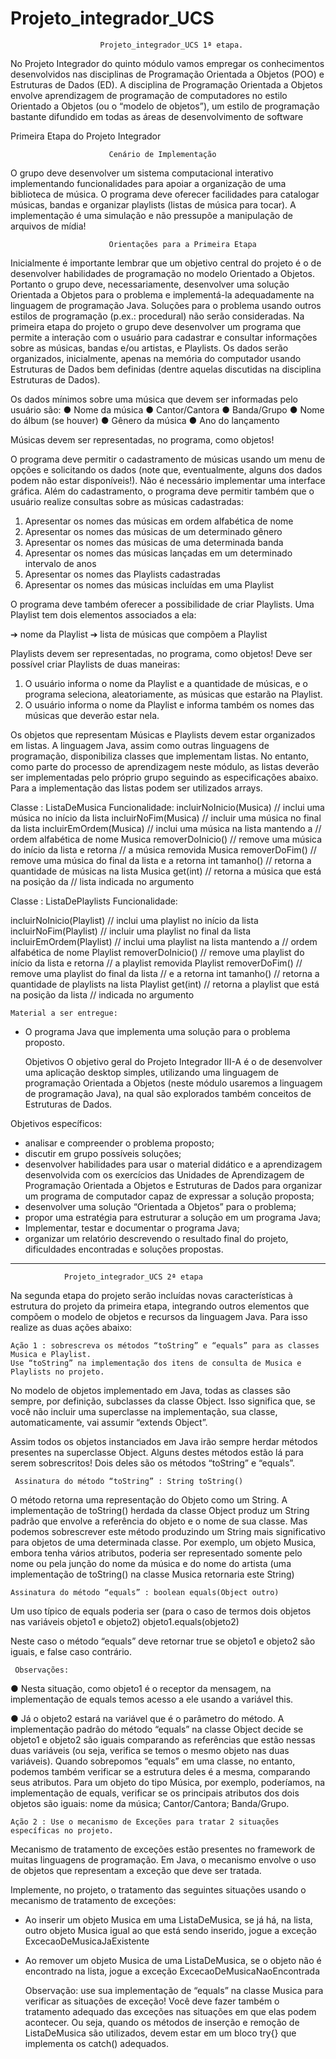 # Projeto_integrador_UCS

                        Projeto_integrador_UCS 1ª etapa.

No Projeto Integrador do quinto módulo vamos empregar os conhecimentos
desenvolvidos nas disciplinas de Programação Orientada a Objetos (POO) e Estruturas de
Dados (ED). A disciplina de Programação Orientada a Objetos envolve aprendizagem de
programação de computadores no estilo Orientado a Objetos (ou o “modelo de objetos”), um
estilo de programação bastante difundido em todas as áreas de desenvolvimento de software

Primeira Etapa do Projeto Integrador

                          Cenário de Implementação

O grupo deve desenvolver um sistema computacional interativo implementando
funcionalidades para apoiar a organização de uma biblioteca de música. O programa deve
oferecer facilidades para catalogar músicas, bandas e organizar playlists (listas de música para
tocar).
A implementação é uma simulação e não pressupõe a manipulação de arquivos de
mídia!

                          Orientações para a Primeira Etapa

Inicialmente é importante lembrar que um objetivo central do projeto é o de
desenvolver habilidades de programação no modelo Orientado a Objetos. Portanto o grupo
deve, necessariamente, desenvolver uma solução Orientada a Objetos para o problema e
implementá-la adequadamente na linguagem de programação Java. Soluções para o problema
usando outros estilos de programação (p.ex.: procedural) não serão consideradas.
Na primeira etapa do projeto o grupo deve desenvolver um programa que permite a
interação com o usuário para cadastrar e consultar informações sobre as músicas, bandas e/ou
artistas, e Playlists. Os dados serão organizados, inicialmente, apenas na memória do
computador usando Estruturas de Dados bem definidas (dentre aquelas discutidas na
disciplina Estruturas de Dados).

Os dados mínimos sobre uma música que devem ser informadas pelo usuário são:
● Nome da música
● Cantor/Cantora
● Banda/Grupo
● Nome do álbum (se houver)
● Gênero da música
● Ano do lançamento

Músicas devem ser representadas, no programa, como objetos!

O programa deve permitir o cadastramento de músicas usando um menu de opções e
solicitando os dados (note que, eventualmente, alguns dos dados podem não estar
disponíveis!). Não é necessário implementar uma interface gráfica.
Além do cadastramento, o programa deve permitir também que o usuário realize
consultas sobre as músicas cadastradas:

1. Apresentar os nomes das músicas em ordem alfabética de nome
2. Apresentar os nomes das músicas de um determinado gênero
3. Apresentar os nomes das músicas de uma determinada banda
4. Apresentar os nomes das músicas lançadas em um determinado intervalo de
anos
5. Apresentar os nomes das Playlists cadastradas
6. Apresentar os nomes das músicas incluídas em uma Playlist

O programa deve também oferecer a possibilidade de criar Playlists. Uma Playlist tem
dois elementos associados a ela: 

➔ nome da Playlist
➔ lista de músicas que compõem a Playlist

Playlists devem ser representadas, no programa, como objetos!
Deve ser possível criar Playlists de duas maneiras:

1. O usuário informa o nome da Playlist e a quantidade de músicas, e o programa
seleciona, aleatoriamente, as músicas que estarão na Playlist.
2. O usuário informa o nome da Playlist e informa também os nomes das músicas
que deverão estar nela.

Os objetos que representam Músicas e Playlists devem estar organizados em listas. A
linguagem Java, assim como outras linguagens de programação, disponibiliza classes que
implementam listas. No entanto, como parte do processo de aprendizagem neste módulo, as
listas deverão ser implementadas pelo próprio grupo seguindo as especificações abaixo.
Para a implementação das listas podem ser utilizados arrays.

Classe : ListaDeMusica
Funcionalidade:
  incluirNoInicio(Musica) // inclui uma música no início da lista
  incluirNoFim(Musica) // incluir uma música no final da lista
  incluirEmOrdem(Musica) // inclui uma música na lista mantendo a
      // ordem alfabética de nome
  Musica removerDoInicio() // remove uma música do início da lista e retorna
      // a música removida
  Musica removerDoFim() // remove uma música do final da lista e a retorna
  int tamanho() // retorna a quantidade de músicas na lista
  Musica get(int) // retorna a música que está na posição da
      // lista indicada no argumento
      
Classe : ListaDePlaylists
Funcionalidade:

  incluirNoInicio(Playlist) // inclui uma playlist no início da lista
  incluirNoFim(Playlist) // incluir uma playlist no final da lista
  incluirEmOrdem(Playlist) // inclui uma playlist na lista mantendo a
    // ordem alfabética de nome
  Playlist removerDoInicio() // remove uma playlist do início da lista e retorna
    // a playlist removida
  Playlist removerDoFim() // remove uma playlist do final da lista
    // e a retorna
  int tamanho() // retorna a quantidade de playlists na lista
  Playlist get(int) // retorna a playlist que está na posição da lista
    // indicada no argumento
    
    Material a ser entregue:
- O programa Java que implementa uma solução para o problema proposto.

    Objetivos
O objetivo geral do Projeto Integrador III-A é o de desenvolver uma aplicação desktop
simples, utilizando uma linguagem de programação Orientada a Objetos (neste módulo
usaremos a linguagem de programação Java), na qual são explorados também conceitos de
Estruturas de Dados.

Objetivos específicos:

- analisar e compreender o problema proposto;
- discutir em grupo possíveis soluções;
- desenvolver habilidades para usar o material didático e a aprendizagem
desenvolvida com os exercícios das Unidades de Aprendizagem de
Programação Orientada a Objetos e Estruturas de Dados para organizar um
programa de computador capaz de expressar a solução proposta;
- desenvolver uma solução “Orientada a Objetos” para o problema;
- propor uma estratégia para estruturar a solução em um programa Java;
- Implementar, testar e documentar o programa Java;
- organizar um relatório descrevendo o resultado final do projeto, dificuldades
encontradas e soluções propostas.
----------------------------------------------------------------------------------------------

                Projeto_integrador_UCS 2ª etapa
  Na segunda etapa do projeto serão incluídas novas características à estrutura do projeto
da primeira etapa, integrando outros elementos que compõem o modelo de objetos e recursos
da linguagem Java. Para isso realize as duas ações abaixo:

    Ação 1 : sobrescreva os métodos “toString” e “equals” para as classes Musica e Playlist.
    Use “toString” na implementação dos itens de consulta de Musica e Playlists no projeto.
    
  No modelo de objetos implementado em Java, todas as classes são sempre, por
definição, subclasses da classe Object. Isso significa que, se você não incluir uma superclasse
na implementação, sua classe, automaticamente, vai assumir “extends Object”.

  Assim todos os objetos instanciados em Java irão sempre herdar métodos presentes na
superclasse Object. Alguns destes métodos estão lá para serem sobrescritos! Dois deles são os
métodos “toString” e “equals”.

     Assinatura do método “toString” : String toString()
O método retorna uma representação do Objeto como um String.
A implementação de toString() herdada da classe Object produz um String padrão que envolve
a referência do objeto e o nome de sua classe. Mas podemos sobrescrever este método
produzindo um String mais significativo para objetos de uma determinada classe.
Por exemplo, um objeto Musica, embora tenha vários atributos, poderia ser representado
somente pelo nome ou pela junção do nome da música e do nome do artista (uma
implementação de toString() na classe Musica retornaria este String)

    Assinatura do método “equals” : boolean equals(Object outro)
Um uso típico de equals poderia ser (para o caso de termos dois objetos nas variáveis objeto1 e
objeto2)
  objeto1.equals(objeto2)
  
  Neste caso o método “equals” deve retornar true se objeto1 e objeto2 são iguais, e false caso
contrário.

     Observações:
  ● Nesta situação, como objeto1 é o receptor da mensagem, na implementação de equals
temos acesso a ele usando a variável this.

  ● Já o objeto2 estará na variável que é o parâmetro do método.
A implementação padrão do método “equals” na classe Object decide se objeto1 e objeto2 são
iguais comparando as referências que estão nessas duas variáveis (ou seja, verifica se temos o
mesmo objeto nas duas variáveis).
Quando sobrepomos “equals” em uma classe, no entanto, podemos também verificar se a
estrutura deles é a mesma, comparando seus atributos. Para um objeto do tipo Música, por
exemplo, poderíamos, na implementação de equals, verificar se os principais atributos dos dois
objetos são iguais: nome da música; Cantor/Cantora; Banda/Grupo.

    Ação 2 : Use o mecanismo de Exceções para tratar 2 situações específicas no projeto.
Mecanismo de tratamento de exceções estão presentes no framework de muitas linguagens de
programação. Em Java, o mecanismo envolve o uso de objetos que representam a exceção que
deve ser tratada.

Implemente, no projeto, o tratamento das seguintes situações usando o mecanismo de
tratamento de exceções:

- Ao inserir um objeto Musica em uma ListaDeMusica, se já há, na lista, outro objeto
Musica igual ao que está sendo inserido, jogue a exceção ExcecaoDeMusicaJaExistente
- Ao remover um objeto Musica de uma ListaDeMusica, se o objeto não é encontrado na
lista, jogue a exceção ExcecaoDeMusicaNaoEncontrada

  Observação: use sua implementação de “equals” na classe Musica para verificar as situações
de exceção!
Você deve fazer também o tratamento adequado das exceções nas situações em que elas podem
acontecer. Ou seja, quando os métodos de inserção e remoção de ListaDeMusica são utilizados,
devem estar em um bloco try{} que implementa os catch() adequados.
